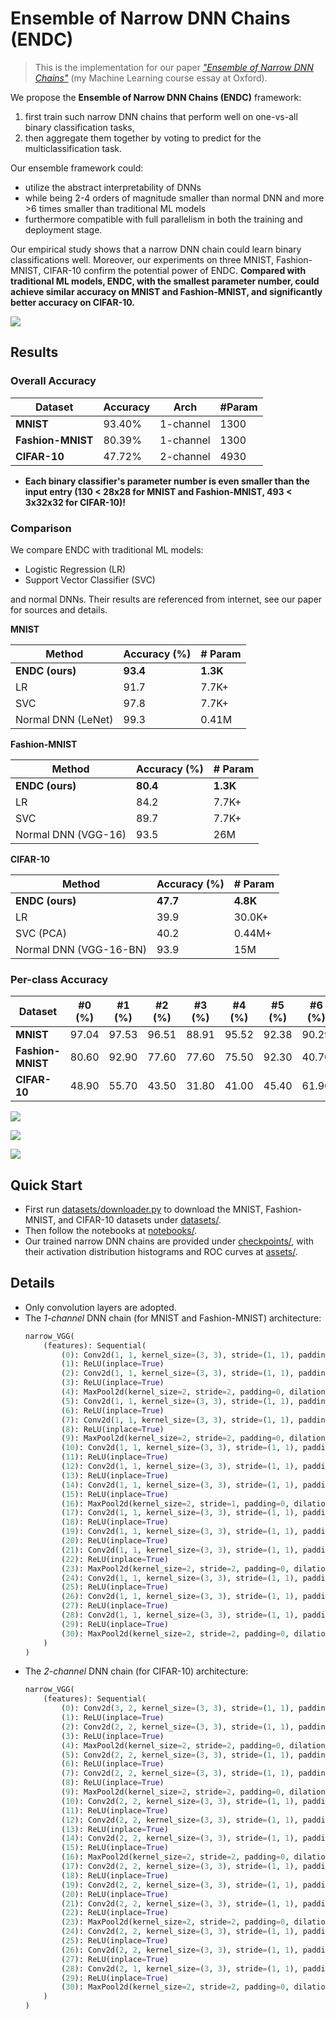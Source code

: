 # Ensemble of Narrow DNN Chains (ENDC)

> This is the implementation for our paper *["Ensemble of Narrow DNN Chains"](doc/Ensemble-of-Narrow-DNN-Chains.pdf)* (my Machine Learning course essay at Oxford).

We propose the **Ensemble of Narrow DNN Chains (ENDC)** framework:

1. first train such narrow DNN chains that perform well on one-vs-all binary classification tasks, 
2. then aggregate them together by voting to predict for the multiclassification task.

Our ensemble framework could:
- utilize the abstract interpretability of DNNs
- while being 2-4 orders of magnitude smaller than normal DNN and more >6 times smaller than traditional ML models
- furthermore compatible with full parallelism in both the training and deployment stage.

Our empirical study shows that a narrow DNN chain could learn binary classifications well. Moreover, our experiments on three MNIST, Fashion-MNIST, CIFAR-10 confirm the potential power of ENDC. **Compared with traditional ML models, ENDC, with the smallest parameter number, could achieve similar accuracy on MNIST and Fashion-MNIST, and significantly better accuracy on CIFAR-10.**

<!-- Thanks to non-convexity, even very narrow DNN (with only 1 or 2 channels) could perform well in some abstract binary classification tasks.

> So what if we aggregate a lot of 1(or 2)-channel DNN chains to handle multi-classification tasks (e.g. MNIST, Fashion-MNIST, CIFAR-10)? Let's see. -->

![](assets/workflow.png)

## Results

### Overall Accuracy

| Dataset           | Accuracy    | Arch      | #Param |
| ----------------- | ----------- | --------- | ------ |
| **MNIST**         | 93.40%      | 1-channel | 1300   |
| **Fashion-MNIST** | 80.39%      | 1-channel | 1300   |
| **CIFAR-10**      | 47.72%      | 2-channel | 4930   |

- **Each binary classifier's parameter number is even smaller than the input entry (130 < 28x28 for MNIST and Fashion-MNIST, 493 < 3x32x32 for CIFAR-10)!**

### Comparison

We compare ENDC with traditional ML models:
- Logistic Regression (LR)
- Support Vector Classifier (SVC)

and normal DNNs. Their results are referenced from internet, see our paper for sources and details.

**MNIST**

| Method             | Accuracy (%) | # Param  |
| ------------------ | ------------ | -------- |
| **ENDC (ours)**    | **93.4**     | **1.3K** |
| LR                 | 91.7         | 7.7K+    |
| SVC                | 97.8         | 7.7K+    |
| Normal DNN (LeNet) | 99.3         | 0.41M    |


**Fashion-MNIST**

| Method              | Accuracy (%) | # Param  |
| ------------------- | ------------ | -------- |
| **ENDC (ours)**     | **80.4**     | **1.3K** |
| LR                  | 84.2         | 7.7K+    |
| SVC                 | 89.7         | 7.7K+    |
| Normal DNN (VGG-16) | 93.5         | 26M      |

**CIFAR-10**

| Method                 | Accuracy (%) | # Param  |
| ---------------------- | ------------ | -------- |
| **ENDC (ours)**        | **47.7**     | **4.8K** |
| LR                     | 39.9         | 30.0K+   |
| SVC (PCA)              | 40.2         | 0.44M+   |
| Normal DNN (VGG-16-BN) | 93.9         | 15M      |

### Per-class Accuracy

| Dataset       | #0 (%) | #1 (%) | #2 (%) | #3 (%) | #4 (%) | #5 (%) | #6 (%) | #7 (%) | #8 (%) | #9 (%) |
| ------------- | ------ | ------ | ------ | ------ | ------ | ------ | ------ | ------ | ------ | ------ |
| **MNIST**         | 97.04  | 97.53 | 96.51 | 88.91   | 95.52  | 92.38 | 90.29 | 94.55   | 88.71  | 91.67  |
| **Fashion-MNIST** | 80.60  | 92.90 | 77.60 | 77.60   | 75.50  | 92.30 | 40.70 | 81.30   | 90.00  | 95.50  |
| **CIFAR-10**      | 48.90  | 55.70 | 43.50 | 31.80   | 41.00  | 45.40 | 61.90 | 42.00   | 49.90  | 57.10  |

![](assets/per-class-acc-mnist.png)

![](assets/per-class-acc-fashionmnist.png)

![](assets/per-class-acc-cifar10.png)

## Quick Start

- First run [datasets/downloader.py](datasets/downloader.py) to download the MNIST, Fashion-MNIST, and CIFAR-10 datasets under [datasets/](datasets/).
- Then follow the notebooks at [notebooks/](notebooks/).
- Our trained narrow DNN chains are provided under [checkpoints/](checkpoints/), with their activation distribution histograms and ROC curves at [assets/](assets/).

## Details

* Only convolution layers are adopted.
* The *1-channel* DNN chain (for MNIST and Fashion-MNIST) architecture:
    ```python
    narrow_VGG(
        (features): Sequential(
            (0): Conv2d(1, 1, kernel_size=(3, 3), stride=(1, 1), padding=(1, 1))
            (1): ReLU(inplace=True)
            (2): Conv2d(1, 1, kernel_size=(3, 3), stride=(1, 1), padding=(1, 1))
            (3): ReLU(inplace=True)
            (4): MaxPool2d(kernel_size=2, stride=2, padding=0, dilation=1, ceil_mode=False)
            (5): Conv2d(1, 1, kernel_size=(3, 3), stride=(1, 1), padding=(1, 1))
            (6): ReLU(inplace=True)
            (7): Conv2d(1, 1, kernel_size=(3, 3), stride=(1, 1), padding=(1, 1))
            (8): ReLU(inplace=True)
            (9): MaxPool2d(kernel_size=2, stride=2, padding=0, dilation=1, ceil_mode=False)
            (10): Conv2d(1, 1, kernel_size=(3, 3), stride=(1, 1), padding=(1, 1))
            (11): ReLU(inplace=True)
            (12): Conv2d(1, 1, kernel_size=(3, 3), stride=(1, 1), padding=(1, 1))
            (13): ReLU(inplace=True)
            (14): Conv2d(1, 1, kernel_size=(3, 3), stride=(1, 1), padding=(1, 1))
            (15): ReLU(inplace=True)
            (16): MaxPool2d(kernel_size=2, stride=1, padding=0, dilation=1, ceil_mode=False)
            (17): Conv2d(1, 1, kernel_size=(3, 3), stride=(1, 1), padding=(1, 1))
            (18): ReLU(inplace=True)
            (19): Conv2d(1, 1, kernel_size=(3, 3), stride=(1, 1), padding=(1, 1))
            (20): ReLU(inplace=True)
            (21): Conv2d(1, 1, kernel_size=(3, 3), stride=(1, 1), padding=(1, 1))
            (22): ReLU(inplace=True)
            (23): MaxPool2d(kernel_size=2, stride=2, padding=0, dilation=1, ceil_mode=False)
            (24): Conv2d(1, 1, kernel_size=(3, 3), stride=(1, 1), padding=(1, 1))
            (25): ReLU(inplace=True)
            (26): Conv2d(1, 1, kernel_size=(3, 3), stride=(1, 1), padding=(1, 1))
            (27): ReLU(inplace=True)
            (28): Conv2d(1, 1, kernel_size=(3, 3), stride=(1, 1), padding=(1, 1))
            (29): ReLU(inplace=True)
            (30): MaxPool2d(kernel_size=2, stride=2, padding=0, dilation=1, ceil_mode=False)
        )
    )
    ```
* The *2-channel* DNN chain (for CIFAR-10) architecture:
    ```python
    narrow_VGG(
        (features): Sequential(
            (0): Conv2d(3, 2, kernel_size=(3, 3), stride=(1, 1), padding=(1, 1))
            (1): ReLU(inplace=True)
            (2): Conv2d(2, 2, kernel_size=(3, 3), stride=(1, 1), padding=(1, 1))
            (3): ReLU(inplace=True)
            (4): MaxPool2d(kernel_size=2, stride=2, padding=0, dilation=1, ceil_mode=False)
            (5): Conv2d(2, 2, kernel_size=(3, 3), stride=(1, 1), padding=(1, 1))
            (6): ReLU(inplace=True)
            (7): Conv2d(2, 2, kernel_size=(3, 3), stride=(1, 1), padding=(1, 1))
            (8): ReLU(inplace=True)
            (9): MaxPool2d(kernel_size=2, stride=2, padding=0, dilation=1, ceil_mode=False)
            (10): Conv2d(2, 2, kernel_size=(3, 3), stride=(1, 1), padding=(1, 1))
            (11): ReLU(inplace=True)
            (12): Conv2d(2, 2, kernel_size=(3, 3), stride=(1, 1), padding=(1, 1))
            (13): ReLU(inplace=True)
            (14): Conv2d(2, 2, kernel_size=(3, 3), stride=(1, 1), padding=(1, 1))
            (15): ReLU(inplace=True)
            (16): MaxPool2d(kernel_size=2, stride=2, padding=0, dilation=1, ceil_mode=False)
            (17): Conv2d(2, 2, kernel_size=(3, 3), stride=(1, 1), padding=(1, 1))
            (18): ReLU(inplace=True)
            (19): Conv2d(2, 2, kernel_size=(3, 3), stride=(1, 1), padding=(1, 1))
            (20): ReLU(inplace=True)
            (21): Conv2d(2, 2, kernel_size=(3, 3), stride=(1, 1), padding=(1, 1))
            (22): ReLU(inplace=True)
            (23): MaxPool2d(kernel_size=2, stride=2, padding=0, dilation=1, ceil_mode=False)
            (24): Conv2d(2, 2, kernel_size=(3, 3), stride=(1, 1), padding=(1, 1))
            (25): ReLU(inplace=True)
            (26): Conv2d(2, 2, kernel_size=(3, 3), stride=(1, 1), padding=(1, 1))
            (27): ReLU(inplace=True)
            (28): Conv2d(2, 1, kernel_size=(3, 3), stride=(1, 1), padding=(1, 1))
            (29): ReLU(inplace=True)
            (30): MaxPool2d(kernel_size=2, stride=2, padding=0, dilation=1, ceil_mode=False)
        )
    )
    ```